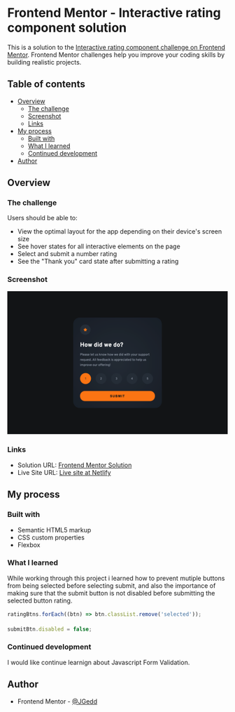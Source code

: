 # Frontend Mentor - Interactive rating component solution

This is a solution to the [Interactive rating component challenge on Frontend Mentor](https://www.frontendmentor.io/challenges/interactive-rating-component-koxpeBUmI). Frontend Mentor challenges help you improve your coding skills by building realistic projects.

## Table of contents

- [Overview](#overview)
  - [The challenge](#the-challenge)
  - [Screenshot](#screenshot)
  - [Links](#links)
- [My process](#my-process)
  - [Built with](#built-with)
  - [What I learned](#what-i-learned)
  - [Continued development](#continued-development)
- [Author](#author)

## Overview

### The challenge

Users should be able to:

- View the optimal layout for the app depending on their device's screen size
- See hover states for all interactive elements on the page
- Select and submit a number rating
- See the "Thank you" card state after submitting a rating

### Screenshot

![Desktop Screenshot](./screenshot/desktop_screenshot.png)

### Links

- Solution URL: [Frontend Mentor Solution](https://www.frontendmentor.io/solutions/interactive-rating-component-zD2e8ncf0A)
- Live Site URL: [Live site at Netlify](https://animated-pothos-66660f.netlify.app/)

## My process

### Built with

- Semantic HTML5 markup
- CSS custom properties
- Flexbox

### What I learned

While working through this project i learned how to prevent mutiple buttons from being selected before selecting submit, and also the importance of making sure that the submit button is not disabled before submitting the selected button rating.

```js
ratingBtns.forEach((btn) => btn.classList.remove('selected'));

submitBtn.disabled = false;
```

### Continued development

I would like continue learnign about Javascript Form Validation.

## Author

- Frontend Mentor - [@JGedd](https://www.frontendmentor.io/profile/JGedd)
